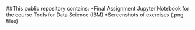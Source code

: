 ##This public repository contains:
*Final Assignment Jupyter Notebook for the course Tools for Data Science (IBM)
*Screenshots of exercises (.png files)
